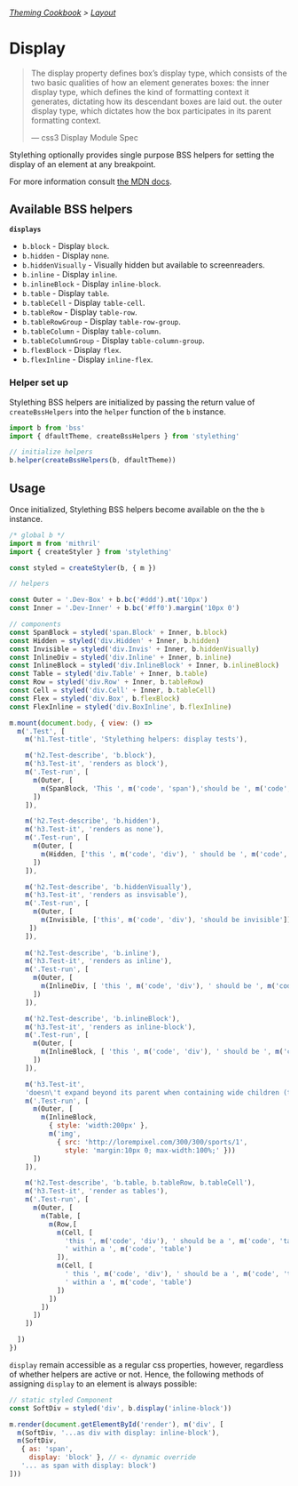 ###### [Theming Cookbook](../index.md)  >  [Layout](./index.md)

# Display

>The display property defines box’s display type, which consists of the two basic qualities of how an element generates boxes: the inner display type, which defines the kind of formatting context it generates, dictating how its descendant boxes are laid out. the outer display type, which dictates how the box participates in its parent formatting context.
>
> — css3 Display Module Spec

Stylething optionally provides single purpose BSS helpers for setting the display of an element at any breakpoint.

For more information consult [the MDN docs](https://developer.mozilla.org/en-US/docs/Web/CSS/display).
## Available BSS helpers

**`displays`**

- `b.block` - Display `block`.
- `b.hidden` - Display `none`.
- `b.hiddenVisually` - Visually hidden but available to screenreaders.
- `b.inline` - Display `inline`.
- `b.inlineBlock` - Display `inline-block`.
- `b.table` - Display `table`.
- `b.tableCell` - Display `table-cell`.
- `b.tableRow` - Display `table-row`.
- `b.tableRowGroup` - Display `table-row-group`.
- `b.tableColumn` - Display `table-column`.
- `b.tableColumnGroup` - Display `table-column-group`.
- `b.flexBlock` - Display `flex`.
- `b.flexInline` - Display `inline-flex`.

### Helper set up

Stylething BSS helpers are initialized by passing the return value of `createBssHelpers` into the `helper` function of the `b` instance.
```js
import b from 'bss'
import { dfaultTheme, createBssHelpers } from 'stylething'

// initialize helpers
b.helper(createBssHelpers(b, dfaultTheme))
```

## Usage

Once initialized, Stylething BSS helpers become available on the the `b` instance.

```js
/* global b */
import m from 'mithril'
import { createStyler } from 'stylething'

const styled = createStyler(b, { m })

// helpers

const Outer = '.Dev-Box' + b.bc('#ddd').mt('10px')
const Inner = '.Dev-Inner' + b.bc('#ff0').margin('10px 0')

// components
const SpanBlock = styled('span.Block' + Inner, b.block)
const Hidden = styled('div.Hidden' + Inner, b.hidden)
const Invisible = styled('div.Invis' + Inner, b.hiddenVisually)
const InlineDiv = styled('div.Inline' + Inner, b.inline)
const InlineBlock = styled('div.InlineBlock' + Inner, b.inlineBlock)
const Table = styled('div.Table' + Inner, b.table)
const Row = styled('div.Row' + Inner, b.tableRow)
const Cell = styled('div.Cell' + Inner, b.tableCell)
const Flex = styled('div.Box', b.flexBlock)
const FlexInline = styled('div.BoxInline', b.flexInline)

m.mount(document.body, { view: () =>
  m('.Test', [
    m('h1.Test-title', 'Stylething helpers: display tests'),

    m('h2.Test-describe', 'b.block'),
    m('h3.Test-it', 'renders as block'),
    m('.Test-run', [
      m(Outer, [
        m(SpanBlock, 'This ', m('code', 'span'),'should be ', m('code', 'block'))
      ])
    ]),

    m('h2.Test-describe', 'b.hidden'),
    m('h3.Test-it', 'renders as none'),
    m('.Test-run', [
      m(Outer, [
        m(Hidden, ['this ', m('code', 'div'), ' should be ', m('code', 'hidden')])
      ])
    ]),

    m('h2.Test-describe', 'b.hiddenVisually'),
    m('h3.Test-it', 'renders as insvisable'),
    m('.Test-run', [
      m(Outer, [
        m(Invisible, ['this', m('code', 'div'), 'should be invisible'])
     ])
    ]),
    
    m('h2.Test-describe', 'b.inline'),
    m('h3.Test-it', 'renders as inline'),
    m('.Test-run', [
      m(Outer, [
        m(InlineDiv, [ 'this ', m('code', 'div'), ' should be ', m('code', 'inline')])
      ])
    ]),

    m('h2.Test-describe', 'b.inlineBlock'),
    m('h3.Test-it', 'renders as inline-block'),
    m('.Test-run', [
      m(Outer, [
        m(InlineBlock, [ 'this ', m('code', 'div'), ' should be ', m('code', 'inline-block')])
      ])
    ]),

    m('h3.Test-it',
    'doesn\'t expand beyond its parent when containing wide children (test in Firefox)'),
    m('.Test-run', [
      m(Outer, [
        m(InlineBlock,
          { style: 'width:200px' },
          m('img',
            { src: 'http://lorempixel.com/300/300/sports/1',
              style: 'margin:10px 0; max-width:100%;' }))
      ])
    ]),

    m('h2.Test-describe', 'b.table, b.tableRow, b.tableCell'),
    m('h3.Test-it', 'render as tables'),
    m('.Test-run', [
      m(Outer, [
        m(Table, [
          m(Row,[
            m(Cell, [
              'this ', m('code', 'div'), ' should be a ', m('code', 'table-cell'),
              ' within a ', m('code', 'table')
            ]),
            m(Cell, [
              ' this ', m('code', 'div'), ' should be a ', m('code', 'table-cell'),
              ' within a ', m('code', 'table')
            ])            
          ])
        ])
      ])
    ])

  ])
})
```
`display` remain accessible as a regular css properties, however, regardless of whether helpers are active or not. Hence, the following methods of assigning `display` to an element is always possible:

```js
// static styled Component
const SoftDiv = styled('div', b.display('inline-block'))

m.render(document.getElementById('render'), m('div', [
  m(SoftDiv, '...as div with display: inline-block'),
  m(SoftDiv,
   { as: 'span',
     display: 'block' }, // <- dynamic override
   '... as span with display: block')
]))
```

<!-- Tachyons inspiration
```css
/*

   DISPLAY
   Docs: http://tachyons.io/docs/layout/display

*/

.dn {              display: none; }
.di {              display: inline; }
.db {              display: block; }
.dib {             display: inline-block; }
.dit {             display: inline-table; }
.dt {              display: table; }
.dtc {             display: table-cell; }
.dt-row {          display: table-row; }
.dt-row-group {    display: table-row-group; }
.dt-column {       display: table-column; }
.dt-column-group { display: table-column-group; }

/*
  This will set table to full width and then
  all cells will be equal width
*/
.dt--fixed {
  table-layout: fixed;
  width: 100%;
}

```-->
